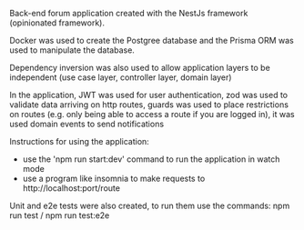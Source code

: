Back-end forum application created with the NestJs framework (opinionated framework).

Docker was used to create the Postgree database and the Prisma ORM was used to manipulate the database.

Dependency inversion was also used to allow application layers to be independent (use case layer, controller layer, domain layer)

In the application, JWT was used for user authentication, zod was used to validate data arriving on http routes, guards was used to place restrictions on routes (e.g. only being able to access a route if you are logged in), it was used domain events to send notifications

Instructions for using the application:

- use the 'npm run start:dev' command to run the application in watch mode
- use a program like insomnia to make requests to http://localhost:port/route

Unit and e2e tests were also created, to run them use the commands: npm run test / npm run test:e2e
